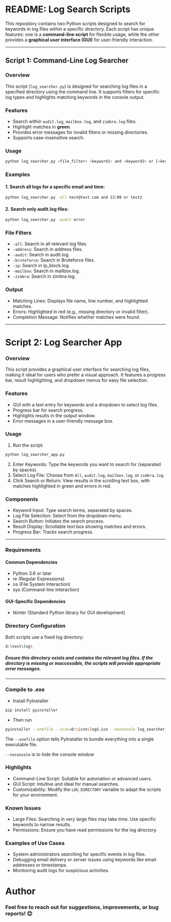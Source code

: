 # README: Log Search Scripts

This repository contains two Python scripts designed to search for keywords in log files within a specific directory. Each script has unique features: one is a **command-line script** for flexible usage, while the other provides a **graphical user interface (GUI)** for user-friendly interaction.

---

## Script 1: **Command-Line Log Searcher**

### **Overview**
This script (`log_searcher.py`) is designed for searching log files in a specified directory using the command line. It supports filters for specific log types and highlights matching keywords in the console output.

### **Features**
- Search within `audit.log`, `mailbox.log`, and `zimbra.log` files.
- Highlight matches in **green**.
- Provides error messages for invalid filters or missing directories.
- Supports case-insensitive search.

### **Usage**
```bash
python log_searcher.py <file_filter> <keyword1> and <keyword2> or [<keyword3> ...]
```
### **Examples**
#### 1. Search all logs for a specific email and time:
```bash
python log_searcher.py -all test@test.com and 13:00 or test2
```
#### 2. Search only audit.log files:
```bash
python log_searcher.py -audit error
```
### File Filters
- `-all`: Search in all relevant log files.
- `-address`: Search in address files.
- `-audit`: Search in audit.log.
- `-bruteforce`: Search in Bruteforce files.
- `-ip`: Search in ip_block.log.
- `-mailbox`: Search in mailbox.log.
- `-zimbra`: Search in zimbra.log.
### Output
- Matching Lines: Displays file name, line number, and highlighted matches.
- Errors: Highlighted in red (e.g., missing directory or invalid filter).
- Completion Message: Notifies whether matches were found.
---
# Script 2: Log Searcher App
### **Overview**
This script provides a graphical user interface for searching log files, making it ideal for users who prefer a visual approach. It features a progress bar, result highlighting, and dropdown menus for easy file selection.

### Features
- GUI with a text entry for keywords and a dropdown to select log files.
- Progress bar for search progress.
- Highlights results in the output window.
- Error messages in a user-friendly message box.
### **Usage**
1. Run the script:
```bash
python log_searcher_app.py
```
2. Enter Keywords: Type the keywords you want to search for (separated by spaces).
3. Select Log File: Choose from `All`, `audit.log`, `mailbox.log`, or `zimbra.log`.
4. Click Search or Return: View results in the scrolling text box, with matches highlighted in green and errors in red.
### **Components**
- Keyword Input: Type search terms, separated by spaces.
- Log File Selection: Select from the dropdown menu.
- Search Button: Initiates the search process.
- Result Display: Scrollable text box showing matches and errors.
- Progress Bar: Tracks search progress.
---
### **Requirements**
#### Common Dependencies
- Python 3.6 or later
- re (Regular Expressions)
- os (File System Interaction)
- sys (Command-line Interaction)
#### GUI-Specific Dependencies
- tkinter (Standard Python library for GUI development)
### **Directory Configuration**
Both scripts use a fixed log directory:
```bash
d:\test\log\
```
##### Ensure this directory exists and contains the relevant log files. If the directory is missing or inaccessible, the scripts will provide appropriate error messages.

---
### Compile to .exe
- Install PyInstaller
```bash
pip install pyinstaller
```
- Then run
```bash
pyinstaller --onefile --icon=D:\icon\logS.ico --noconsole log_searcher_app.py 
```
The `--onefile` option tells PyInstaller to bundle everything into a single executable file.

`--noconsole` is to hide the console window
### **Highlights**
- Command-Line Script: Suitable for automation or advanced users.
- GUI Script: Intuitive and ideal for manual searches.
- Customizability: Modify the `LOG_DIRECTORY` variable to adapt the scripts for your environment.
### **Known Issues**
- Large Files: Searching in very large files may take time. Use specific keywords to narrow results.
- Permissions: Ensure you have read permissions for the log directory.
### **Examples of Use Cases**
- System administrators searching for specific events in log files.
- Debugging email delivery or server issues using keywords like email addresses or timestamps.
- Monitoring audit logs for suspicious activities.
# **Author**
### Feel free to reach out for suggestions, improvements, or bug reports! 😊
